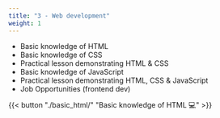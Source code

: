 ```yaml
---
title: "3 - Web development"
weight: 1
---
```


- Basic knowledge of HTML
- Basic knowledge of CSS
- Practical lesson demonstrating HTML & CSS
- Basic knowledge of JavaScript
- Practical lesson demonstrating HTML, CSS & JavaScript
- Job Opportunities (frontend dev)

{{< button "./basic_html/" "Basic knowledge of HTML 💻" >}}
